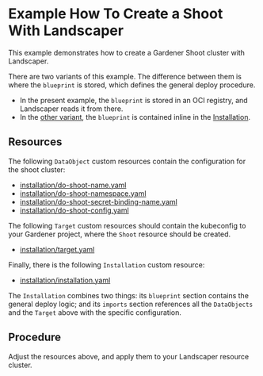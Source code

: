 # Example How To Create a Shoot With Landscaper

This example demonstrates how to create a Gardener Shoot cluster with Landscaper.

There are two variants of this example. The difference between them is where the `blueprint` is stored, which defines
the general deploy procedure.
- In the present example, the `blueprint` is stored in an OCI registry, and Landscaper reads it from there.
- In the  [other variant](../shoot-inline), the `blueprint` is contained inline in the 
[Installation](./installation/installation.yaml).


## Resources

The following `DataObject` custom resources contain the configuration for the shoot cluster:

- [installation/do-shoot-name.yaml](./installation/do-shoot-name.yaml)  
- [installation/do-shoot-namespace.yaml](./installation/do-shoot-namespace.yaml)  
- [installation/do-shoot-secret-binding-name.yaml](./installation/do-shoot-secret-binding-name.yaml)  
- [installation/do-shoot-config.yaml](./installation/do-shoot-config.yaml)  

The following `Target` custom resources should contain the kubeconfig to your Gardener project, where the `Shoot`
resource should be created.

- [installation/target.yaml](./installation/target.yaml)

Finally, there is the following `Installation` custom resource:

- [installation/installation.yaml](./installation/installation.yaml)

The `Installation` combines two things: its `blueprint` section contains the general deploy logic; and its `imports`
section references all the `DataObjects` and the `Target` above with the specific configuration.

## Procedure

Adjust the resources above, and apply them to your Landscaper resource cluster.
